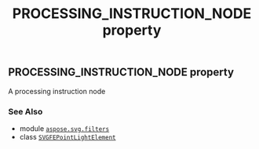 ﻿---
title: PROCESSING_INSTRUCTION_NODE property
second_title: Aspose.SVG for Python via .NET API References
description: 
type: docs
weight: 520
url: /python-net/aspose.svg.filters/svgfepointlightelement/processing_instruction_node/
is_root: false
---

## PROCESSING_INSTRUCTION_NODE property


A processing instruction node

### See Also
* module [`aspose.svg.filters`](../../)
* class [`SVGFEPointLightElement`](/svg/python-net/aspose.svg.filters/svgfepointlightelement)
